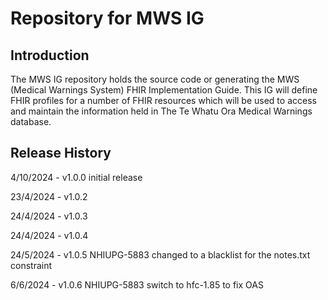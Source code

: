 # Repository for MWS IG

## Introduction
The MWS IG repository holds the source code or generating the MWS (Medical Warnings System) FHIR Implementation Guide. This IG will define FHIR profiles for a number of FHIR resources which will be used to access and maintain the information held in The Te Whatu Ora Medical Warnings database.

## Release History
4/10/2024 - v1.0.0 initial release

23/4/2024 - v1.0.2

24/4/2024 - v1.0.3

24/4/2024 - v1.0.4

24/5/2024 - v1.0.5 NHIUPG-5883 changed to a blacklist for the notes.txt constraint

6/6/2024  - v1.0.6 NHIUPG-5883 switch to hfc-1.85 to fix OAS
